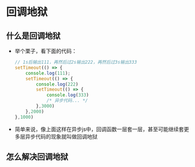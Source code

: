 # 回调地狱
## 什么是回调地狱
- 举个栗子，看下面的代码：
	```javascript
	// 1s后输出111，再然后过2s输出222，再然后过3s输出333
	setTimeout(() => {
    	console.log(111);
	    setTimeout(() => {
	        console.log(222)
	        setTimeout(() => {
	            console.log(333)
	            /* 异步代码... */
	        },3000)
	    },2000)
	},1000)
	```

- 简单来说，像上面这样在异步js中，回调函数一层套一层，甚至可能继续套更多层异步代码的现象就叫做回调地狱

## 怎么解决回调地狱